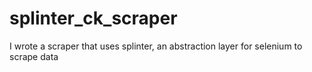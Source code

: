 # splinter_ck_scraper
I wrote a scraper that uses splinter, an abstraction layer for selenium to scrape data
